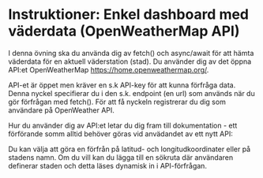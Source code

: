 # Instruktioner: Enkel dashboard med väderdata (OpenWeatherMap API) 

I denna övning ska du använda dig av fetch() och async/await för att hämta väderdata för en aktuell väderstation (stad). Du använder dig av det öppna API:et OpenWeatherMap https://home.openweathermap.org/.

API-et är öppet men kräver en s.k API-key för att kunna förfråga data. Denna nyckel specifierar du i den s.k. endpoint (en url) som används när du gör förfrågan med fetch(). För att få nyckeln registrerar du dig som användare på OpenWeather API.

Hur du använder dig av API:et letar du dig fram till dokumentation - ett förförande somm alltid behöver göras vid anvädandet av ett nytt API:

Du kan välja att göra en förfrån på latitud- och longitudkoordinater eller på stadens namn. Om du vill kan du lägga till en sökruta där användaren definerar staden och detta läses dynamisk in i API-förfrågan.
